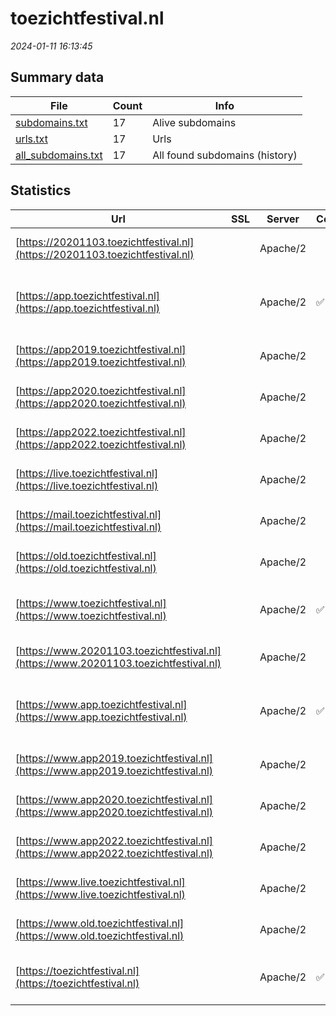 # toezichtfestival.nl
*2024-01-11 16:13:45*
## Summary data
| File       | Count | Info |
|------------|-------|------|
|[subdomains.txt](/data/toezichtfestival.nl/subdomains.txt)|17|Alive subdomains|
|[urls.txt](/data/toezichtfestival.nl/urls.txt)|17|Urls|
|[all_subdomains.txt](/data/toezichtfestival.nl/all_subdomains.txt)|17|All found subdomains (history)|
## Statistics
| Url | SSL | Server | Cookie | HSTS | CSP | XFO | XXP | RP | Tech |Title |
|------------|-------|------|------|------|------|------|------|------|------|------|
|[https://20201103.toezichtfestival.nl](https://20201103.toezichtfestival.nl)| |Apache/2| | | | | | :white_check_mark: |Apache HTTP Server:2|403 Forbidden|
|[https://app.toezichtfestival.nl](https://app.toezichtfestival.nl)| |Apache/2|:white_check_mark: |:white_check_mark: |:warning: | :white_check_mark: | :white_check_mark: | :white_check_mark: |Apache HTTP Server:2 Bootstrap HSTS|Spitz App|
|[https://app2019.toezichtfestival.nl](https://app2019.toezichtfestival.nl)| |Apache/2| | | | | | :white_check_mark: |Apache HTTP Server:2|403 Forbidden|
|[https://app2020.toezichtfestival.nl](https://app2020.toezichtfestival.nl)| |Apache/2| | | | | | :white_check_mark: |Apache HTTP Server:2|403 Forbidden|
|[https://app2022.toezichtfestival.nl](https://app2022.toezichtfestival.nl)| |Apache/2| | | | | | :white_check_mark: |Apache HTTP Server:2|403 Forbidden|
|[https://live.toezichtfestival.nl](https://live.toezichtfestival.nl)| |Apache/2| | | | | | :white_check_mark: |Apache HTTP Server:2|403 Forbidden|
|[https://mail.toezichtfestival.nl](https://mail.toezichtfestival.nl)| |Apache/2| | | | | | :white_check_mark: |Apache HTTP Server:2|403 Forbidden|
|[https://old.toezichtfestival.nl](https://old.toezichtfestival.nl)| |Apache/2| | | | | | :white_check_mark: |Apache HTTP Server:2|403 Forbidden|
|[https://www.toezichtfestival.nl](https://www.toezichtfestival.nl)| |Apache/2|:white_check_mark: |:white_check_mark: |:warning: | :white_check_mark: | :white_check_mark: | :white_check_mark: |Apache HTTP Server:2 HSTS||
|[https://www.20201103.toezichtfestival.nl](https://www.20201103.toezichtfestival.nl)| |Apache/2| | | | | | :white_check_mark: |Apache HTTP Server:2|403 Forbidden|
|[https://www.app.toezichtfestival.nl](https://www.app.toezichtfestival.nl)| |Apache/2|:white_check_mark: |:white_check_mark: |:warning: | :white_check_mark: | :white_check_mark: | :white_check_mark: |Apache HTTP Server:2 Bootstrap HSTS|Home - Toezicht...|
|[https://www.app2019.toezichtfestival.nl](https://www.app2019.toezichtfestival.nl)| |Apache/2| | | | | | :white_check_mark: |Apache HTTP Server:2|403 Forbidden|
|[https://www.app2020.toezichtfestival.nl](https://www.app2020.toezichtfestival.nl)| |Apache/2| | | | | | :white_check_mark: |Apache HTTP Server:2|403 Forbidden|
|[https://www.app2022.toezichtfestival.nl](https://www.app2022.toezichtfestival.nl)| |Apache/2| | | | | | :white_check_mark: |Apache HTTP Server:2|403 Forbidden|
|[https://www.live.toezichtfestival.nl](https://www.live.toezichtfestival.nl)| |Apache/2| | | | | | :white_check_mark: |Apache HTTP Server:2|403 Forbidden|
|[https://www.old.toezichtfestival.nl](https://www.old.toezichtfestival.nl)| |Apache/2| | | | | | :white_check_mark: |Apache HTTP Server:2|403 Forbidden|
|[https://toezichtfestival.nl](https://toezichtfestival.nl)| |Apache/2|:white_check_mark: |:white_check_mark: |:warning: | :white_check_mark: | :white_check_mark: | :white_check_mark: |Apache HTTP Server:2 HSTS|301 Moved Perman...|